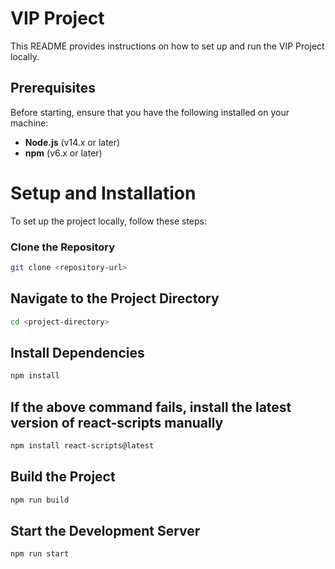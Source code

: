 # VIP Project

This README provides instructions on how to set up and run the VIP Project locally.

## Prerequisites

Before starting, ensure that you have the following installed on your machine:
- **Node.js** (v14.x or later)
- **npm** (v6.x or later)

# Setup and Installation

To set up the project locally, follow these steps:


### Clone the Repository
```bash
git clone <repository-url>
```

##  Navigate to the Project Directory
```bash
cd <project-directory>
```

##  Install Dependencies
```bash
npm install
```

##  If the above command fails, install the latest version of react-scripts manually
```bash
npm install react-scripts@latest
```

##  Build the Project
```bash
npm run build
```

##  Start the Development Server
```bash
npm run start
```
